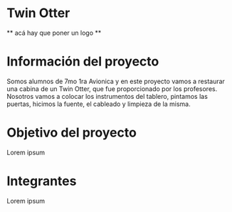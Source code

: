 # Twin Otter

** acá hay que poner un logo **

# Información del proyecto
Somos alumnos de 7mo 1ra Avionica y en este proyecto vamos a restaurar una cabina de un Twin Otter, que fue proporcionado por los profesores. Nosotros vamos a colocar los instrumentos del tablero, pintamos las puertas, hicimos la fuente, el cableado y limpieza de la misma. 

# Objetivo del proyecto

Lorem ipsum

# Integrantes

Lorem ipsum